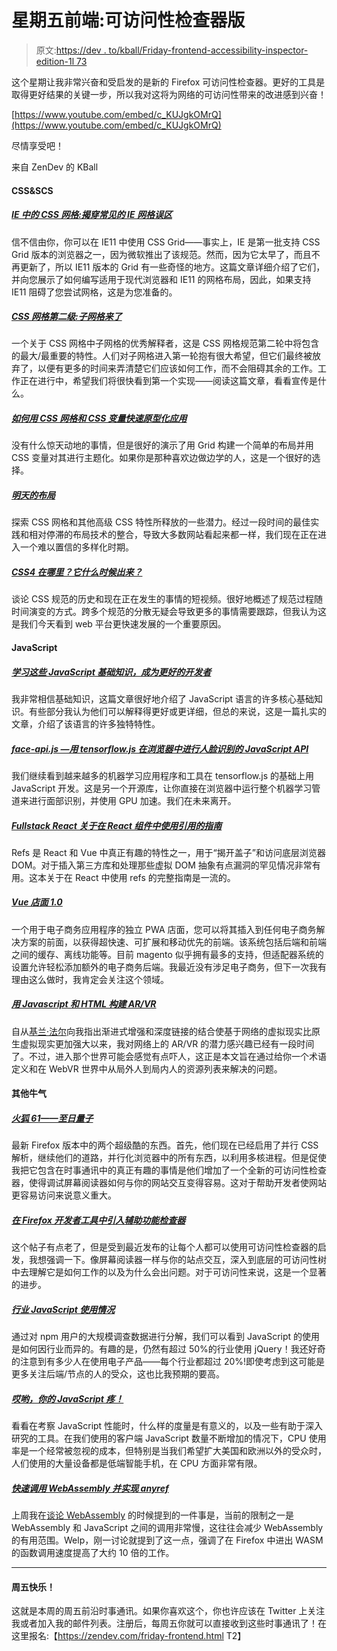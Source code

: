 # 星期五前端:可访问性检查器版

> 原文:[https://dev . to/kball/Friday-frontend-accessibility-inspector-edition-1l 73](https://dev.to/kball/friday-frontend-accessibility-inspector-edition-1l73)

这个星期让我非常兴奋和受启发的是新的 Firefox 可访问性检查器。更好的工具是取得更好结果的关键一步，所以我对这将为网络的可访问性带来的改进感到兴奋！

[https://www.youtube.com/embed/c_KUJgkOMrQ](https://www.youtube.com/embed/c_KUJgkOMrQ)

尽情享受吧！

来自 ZenDev 的 KBall

#### CSS&SCS

##### [IE 中的 CSS 网格:揭穿常见的 IE 网格误区](https://css-tricks.com/css-grid-in-ie-debunking-common-ie-grid-misconceptions/)

信不信由你，你可以在 IE11 中使用 CSS Grid——事实上，IE 是第一批支持 CSS Grid 版本的浏览器之一，因为微软推出了该规范。然而，因为它太早了，而且不再更新了，所以 IE11 版本的 Grid 有一些奇怪的地方。这篇文章详细介绍了它们，并向您展示了如何编写适用于现代浏览器和 IE11 的网格布局，因此，如果支持 IE11 阻碍了您尝试网格，这是为您准备的。

##### [CSS 网格第二级:子网格来了](https://www.smashingmagazine.com/2018/07/css-grid-2/)

一个关于 CSS 网格中子网格的优秀解释者，这是 CSS 网格规范第二轮中将包含的最大/最重要的特性。人们对子网格进入第一轮抱有很大希望，但它们最终被放弃了，以便有更多的时间来弄清楚它们应该如何工作，而不会阻碍其余的工作。工作正在进行中，希望我们将很快看到第一个实现——阅读这篇文章，看看宣传是什么。

##### [如何用 CSS 网格和 CSS 变量快速原型化应用](https://medium.freecodecamp.org/how-to-quickly-prototype-apps-with-css-grid-and-css-variables-8d3d96d68eaa)

没有什么惊天动地的事情，但是很好的演示了用 Grid 构建一个简单的布局并用 CSS 变量对其进行主题化。如果你是那种喜欢边做边学的人，这是一个很好的选择。

##### [明天的布局](https://mxb.at/blog/layouts-of-tomorrow/)

探索 CSS 网格和其他高级 CSS 特性所释放的一些潜力。经过一段时间的最佳实践和相对停滞的布局技术的整合，导致大多数网站看起来都一样，我们现在正在进入一个难以置信的多样化时期。

##### [CSS4 在哪里？它什么时候出来？](https://www.youtube.com/watch?v=Jtmkk6odggs)

谈论 CSS 规范的历史和现在正在发生的事情的短视频。很好地概述了规范过程随时间演变的方式。跨多个规范的分散无疑会导致更多的事情需要跟踪，但我认为这是我们今天看到 web 平台更快速发展的一个重要原因。

#### JavaScript

##### [学习这些 JavaScript 基础知识，成为更好的开发者](https://medium.freecodecamp.org/learn-these-javascript-fundamentals-and-become-a-better-developer-2a031a0dc9cf)

我非常相信基础知识，这篇文章很好地介绍了 JavaScript 语言的许多核心基础知识。有些部分我认为他们可以解释得更好或更详细，但总的来说，这是一篇扎实的文章，介绍了该语言的许多独特特性。

##### [face-api.js —用 tensorflow.js 在浏览器中进行人脸识别的 JavaScript API](https://itnext.io/face-api-js-javascript-api-for-face-recognition-in-the-browser-with-tensorflow-js-bcc2a6c4cf07)

我们继续看到越来越多的机器学习应用程序和工具在 tensorflow.js 的基础上用 JavaScript 开发。这是另一个开源库，让你直接在浏览器中运行整个机器学习管道来进行面部识别，并使用 GPU 加速。我们在未来离开。

##### [Fullstack React 关于在 React 组件中使用引用的指南](https://www.fullstackreact.com/articles/using-refs-in-react/)

Refs 是 React 和 Vue 中真正有趣的特性之一，用于“揭开盖子”和访问底层浏览器 DOM。对于插入第三方库和处理那些虚拟 DOM 抽象有点漏洞的罕见情况非常有用。这本关于在 React 中使用 refs 的完整指南是一流的。

##### [Vue 店面 1.0](https://medium.com/@piotrkarwatka/vue-storefront-1-0-1e6c9cfe8075)

一个用于电子商务应用程序的独立 PWA 店面，您可以将其插入到任何电子商务解决方案的前面，以获得超快速、可扩展和移动优先的前端。该系统包括后端和前端之间的缓存、离线功能等。目前 magento 似乎拥有最多的支持，但适配器系统的设置允许轻松添加额外的电子商务后端。我最近没有涉足电子商务，但下一次我有理由这么做时，我肯定会关注这个领域。

##### [用 Javascript 和 HTML 构建 AR/VR](https://hackernoon.com/building-ar-vr-with-javascript-and-html-28acd1da0371)

自从[基兰·法尔](https://twitter.com/kfarr)向我指出渐进式增强和深度链接的结合使基于网络的虚拟现实比原生虚拟现实更加强大以来，我对网络上的 AR/VR 的潜力感兴趣已经有一段时间了。不过，进入那个世界可能会感觉有点吓人，这正是本文旨在通过给你一个术语定义和在 WebVR 世界中从局外人到局内人的资源列表来解决的问题。

#### 其他牛气

##### [火狐 61——至日量子](https://hacks.mozilla.org/2018/06/firefox-61-quantum-of-solstice/)

最新 Firefox 版本中的两个超级酷的东西。首先，他们现在已经启用了并行 CSS 解析，继续他们的道路，并行化浏览器中的所有东西，以利用多核进程。但是促使我把它包含在时事通讯中的真正有趣的事情是他们增加了一个全新的可访问性检查器，使得调试屏幕阅读器如何与你的网站交互变得容易。这对于帮助开发者使网站更容易访问来说意义重大。

##### [在 Firefox 开发者工具中引入辅助功能检查器](https://www.marcozehe.de/2018/04/11/introducing-the-accessibility-inspector-in-the-firefox-developer-tools/)

这个帖子有点老了，但是受到最近发布的让每个人都可以使用可访问性检查器的启发，我想强调一下。像屏幕阅读器一样与你的站点交互，深入到底层的可访问性树中去理解它是如何工作的以及为什么会出问题。对于可访问性来说，这是一个显著的进步。

##### [行业 JavaScript 使用情况](https://blog.npmjs.org/post/175311966445/javascript-usage-by-industry)

通过对 npm 用户的大规模调查数据进行分解，我们可以看到 JavaScript 的使用是如何因行业而异的。有趣的是，仍然有超过 50%的行业使用 jQuery！我还好奇的注意到有多少人在使用电子产品——每个行业都超过 20%!即使考虑到这可能是更多关注后端/节点的人的受众，这也比我预期的要高。

##### [哎哟，你的 JavaScript 疼！](https://speedcurve.com/blog/your-javascript-hurts/)

看看在考察 JavaScript 性能时，什么样的度量是有意义的，以及一些有助于深入研究的工具。在我们使用的客户端 JavaScript 数量不断增加的情况下，CPU 使用率是一个经常被忽视的成本，但特别是当我们希望扩大美国和欧洲以外的受众时，人们使用的大量设备都是低端智能手机，在 CPU 方面非常有限。

##### [快速调用 WebAssembly 并实现 anyref](https://blog.benj.me/2018/07/04/mozilla-2018-faster-calls-and-anyref/)

上周我在[谈论 WebAssembly](https://changelog.com/jsparty/32) 的时候提到的一件事是，当前的限制之一是 WebAssembly 和 JavaScript 之间的调用非常慢，这往往会减少 WebAssembly 的有用范围。Welp，刚一讨论就提到了这一点，强调了在 Firefox 中进出 WASM 的函数调用速度提高了大约 10 倍的工作。

* * *

#### 周五快乐！

这就是本周的周五前沿时事通讯。如果你喜欢这个，你也许应该在 Twitter 上关注我或者加入我的邮件列表。注册后，每周五你就可以直接收到这些时事通讯了！在这里报名:【https://zendev.com/friday-frontend.html T2】